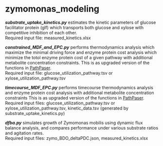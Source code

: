 # zymomonas_modeling
___substrate_uptake_kinetics.py___ estimates the kinetic parameters of glucose facilitator protein (glf) which transports both glucose and xylose with competitive inhibition of each other.   
Required input file: measured_kinetics.xlsx   
   
___constrained_MDF_and_EPC.py___ performs thermodynamics analysis which maximize the minimal driving force and enzyme protein cost analysis which minimize the totol enzyme protein cost of a given pathway with additional metabolite concentration constraints. This is as upgraded version of the functions in [PathPaser](https://github.com/Chaowu88/PathParser).  
Required input file: glucose_utilization_pathway.tsv or xylose_utilization_pathway.tsv
    
___timecourse_MDF_EPC.py___ performs timecourse thermodynamics analysis and enzyme protein cost analysis with additional metabolite concentration constraints
This is as upgraded version of the functions in [PathPaser](https://github.com/Chaowu88/PathParser).   
Required input files: glucose_utilization_pathway.tsv or xylose_utilization_pathway.tsv, kinetic_data.tsv (generated by substrate_uptake_kinetics.py)       
    
___dfba.py___ simulates growth of Zymomonas mobilis using dynamic flux balance analysis, and compares performance under various substrate ratios and agitation rates.    
Required input files: zymo_BDO_deltaPDC.json, measured_kinetics.xlsx
